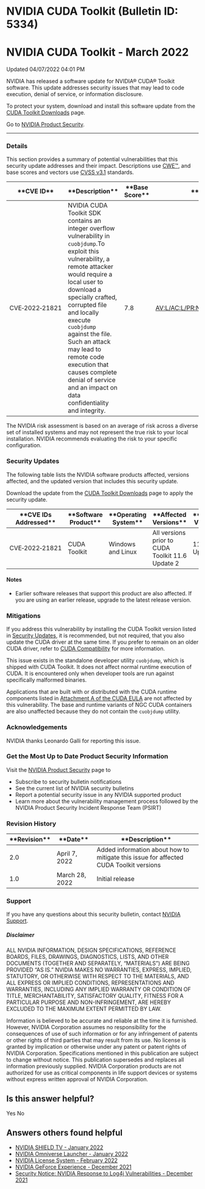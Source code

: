 # NVIDIA CUDA Toolkit (Bulletin ID: 5334)



 NVIDIA CUDA Toolkit - March 2022
===================================================




 Updated 04/07/2022 04:01 PM



NVIDIA has released a software update for NVIDIA® CUDA® Toolkit software. This update addresses security issues that may lead to code execution, denial of service, or information disclosure.


To protect your system, download and install this software update from the [CUDA Toolkit Downloads](https://developer.nvidia.com/cuda-toolkit) page.


Go to [NVIDIA Product Security](https://www.nvidia.com/security/).






---




### Details


This section provides a summary of potential vulnerabilities that this security update addresses and their impact. Descriptions use [CWE™](https://cwe.mitre.org/), and base scores and vectors use [CVSS v3.1](https://www.first.org/cvss/specification-document) standards.




| \*\*CVE ID\*\* | \*\*Description\*\* | \*\*Base Score\*\* | \*\*Vector\*\* |
| --- | --- | --- | --- |
| CVE‑2022‑21821 | NVIDIA CUDA Toolkit SDK contains an integer overflow vulnerability in `cuobjdump`.To exploit this vulnerability, a remote attacker would require a local user to download a specially crafted, corrupted file and locally execute `cuobjdump` against the file. Such an attack may lead to remote code execution that causes complete denial of service and an impact on data confidentiality and integrity. | 7.8 | [AV:L/AC:L/PR:N/UI:R/S:U/C:H/I:H/A:H](https://nvd.nist.gov/vuln-metrics/cvss/v3-calculator?vector=AV:L/AC:L/PR:N/UI:R/S:U/C:H/I:H/A:H) |


The NVIDIA risk assessment is based on an average of risk across a diverse set of installed systems and may not represent the true risk to your local installation. NVIDIA recommends evaluating the risk to your specific configuration.


### Security Updates


The following table lists the NVIDIA software products affected, versions affected, and the updated version that includes this security update.


Download the update from the [CUDA Toolkit Downloads](https://developer.nvidia.com/cuda-toolkit) page to apply the security update.




| \*\*CVE IDs Addressed\*\* | \*\*Software Product\*\* | \*\*Operating System\*\* | \*\*Affected Versions\*\* | \*\*Updated Version\*\* |
| --- | --- | --- | --- | --- |
| CVE‑2022‑21821 | CUDA Toolkit | Windows and Linux | All versions prior to CUDA Toolkit 11.6 Update 2 | 11.6 Update 2 |


#### Notes


* Earlier software releases that support this product are also affected. If you are using an earlier release, upgrade to the latest release version.


### Mitigations


If you address this vulnerability by installing the CUDA Toolkit version listed in [Security Updates](#security-updates), it is recommended, but not required, that you also update the CUDA driver at the same time. If you prefer to remain on an older CUDA driver, refer to [CUDA Compatibility](https://docs.nvidia.com/deploy/cuda-compatibility/index.html) for more information.


This issue exists in the standalone developer utility `cuobjdump`, which is shipped with CUDA Toolkit. It does not affect normal runtime execution of CUDA. It is encountered only when developer tools are run against specifically malformed binaries.


Applications that are built with or distributed with the CUDA runtime components listed in [Attachment A of the CUDA EULA](https://docs.nvidia.com/cuda/eula/index.html#attachment-a) are not affected by this vulnerability. The base and runtime variants of NGC CUDA containers are also unaffected because they do not contain the `cuobjdump` utility.


### Acknowledgements


NVIDIA thanks Leonardo Galli for reporting this issue.


### Get the Most Up to Date Product Security Information


Visit the [NVIDIA Product Security](https://www.nvidia.com/security) page to


* Subscribe to security bulletin notifications
* See the current list of NVIDIA security bulletins
* Report a potential security issue in any NVIDIA supported product
* Learn more about the vulnerability management process followed by the NVIDIA Product Security Incident Response Team (PSIRT)


### Revision History








| \*\*Revision\*\* | \*\*Date\*\* | \*\*Description\*\* |
| --- | --- | --- |
| 2.0 | April 7, 2022 | Added information about how to mitigate this issue for affected CUDA Toolkit versions |
| 1.0 | March 28, 2022 | Initial release |


### Support


If you have any questions about this security bulletin, contact [NVIDIA Support](https://www.nvidia.com/object/support.html).


##### Disclaimer


ALL NVIDIA INFORMATION, DESIGN SPECIFICATIONS, REFERENCE BOARDS, FILES, DRAWINGS, DIAGNOSTICS, LISTS, AND OTHER DOCUMENTS (TOGETHER AND SEPARATELY, “MATERIALS”) ARE BEING PROVIDED “AS IS.” NVIDIA MAKES NO WARRANTIES, EXPRESS, IMPLIED, STATUTORY, OR OTHERWISE WITH RESPECT TO THE MATERIALS, AND ALL EXPRESS OR IMPLIED CONDITIONS, REPRESENTATIONS AND WARRANTIES, INCLUDING ANY IMPLIED WARRANTY OR CONDITION OF TITLE, MERCHANTABILITY, SATISFACTORY QUALITY, FITNESS FOR A PARTICULAR PURPOSE AND NON-INFRINGEMENT, ARE HEREBY EXCLUDED TO THE MAXIMUM EXTENT PERMITTED BY LAW.


Information is believed to be accurate and reliable at the time it is furnished. However, NVIDIA Corporation assumes no responsibility for the consequences of use of such information or for any infringement of patents or other rights of third parties that may result from its use. No license is granted by implication or otherwise under any patent or patent rights of NVIDIA Corporation. Specifications mentioned in this publication are subject to change without notice. This publication supersedes and replaces all information previously supplied. NVIDIA Corporation products are not authorized for use as critical components in life support devices or systems without express written approval of NVIDIA Corporation.










Is this answer helpful?
-----------------------



Yes
No







Answers others found helpful
----------------------------


* [ NVIDIA SHIELD TV - January 2022](/app/answers/detail/a_id/5259/related/1)
* [ NVIDIA Omniverse Launcher - January 2022](/app/answers/detail/a_id/5318/related/1)
* [ NVIDIA License System - February 2022](/app/answers/detail/a_id/5319/related/1)
* [ NVIDIA GeForce Experience - December 2021](/app/answers/detail/a_id/5295/related/1)
* [Security Notice: NVIDIA Response to Log4j Vulnerabilities - December 2021](/app/answers/detail/a_id/5294/related/1)








